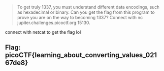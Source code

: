 > To get truly 1337, you must understand different data encodings, such as hexadecimal or binary. Can you get the flag from this program to prove you are on the way to becoming 1337? Connect with nc jupiter.challenges.picoctf.org 15130.

connect with netcat to get the flag lol

## Flag: picoCTF{learning_about_converting_values_02167de8}
